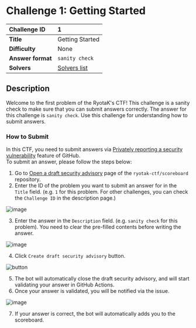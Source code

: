 # Challenge 1: Getting Started

| Challenge ID | 1 |
| :---- | :---- | 
| **Title** | Getting Started |
| **Difficulty** | None |
| **Answer format** | `sanity check` |
| **Solvers** | [Solvers list](https://github.com/ryotak-ctf/scoreboard/tree/main/solvers/1)  |

## Description
Welcome to the first problem of the RyotaK's CTF! This challenge is a sanity check to make sure that you can submit answers correctly. The answer for this challenge is `sanity check`. Use this challenge for understanding how to submit answers.  

### How to Submit
In this CTF, you need to submit answers via [Privately reporting a security vulnerability](https://docs.github.com/en/code-security/security-advisories/guidance-on-reporting-and-writing-information-about-vulnerabilities/privately-reporting-a-security-vulnerability) feature of GitHub.  
To submit an answer, please follow the steps below:  

1. Go to [Open a draft security advisory](https://github.com/ryotak-ctf/scoreboard/security/advisories/new) page of the `ryotak-ctf/scoreboard` repository.  
2. Enter the ID of the problem you want to submit an answer for in the `Title` field. (e.g. `1` for this problem. For other challenges, you can check the `Challenge ID` in the description page.)  

![image](https://github.com/ryotak-ctf/challenges/assets/49341894/895bbe17-26db-4ae5-9616-cf500fa57a89)

3. Enter the answer in the `Description` field. (e.g. `sanity check` for this problem). You need to clear the pre-filled contents before writing the answer.  

![image](https://github.com/ryotak-ctf/challenges/assets/49341894/75bb1949-a4b0-4c5c-9dde-8ad4358d728a)

4. Click `Create draft security advisory` button.

![button](https://github.com/ryotak-ctf/challenges/assets/49341894/cfc25fa8-47dc-4991-ad6a-6dead50ad96c)

5. The bot will automatically close the draft security advisory, and will start validating your answer in GitHub Actions.
6. Once your answer is validated, you will be notified via the issue.  

![image](https://github.com/ryotak-ctf/challenges/assets/49341894/7631c792-34f0-4866-9b00-b21a3a1d54d8)

7. If your answer is correct, the bot will automatically adds you to the scoreboard.  

